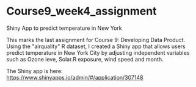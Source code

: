 # Course9_week4_assignment
Shiny App to predict temperature in New York

This marks the last assignment for Course 9: Developing Data Product.  Using the "airquality" R dataset, I created a Shiny app that allows users predict temperature in New York City by adjusting independent variables such as Ozone leve, Solar.R exposure, wind speed and month.

The Shiny app is here: https://www.shinyapps.io/admin/#/application/307148

